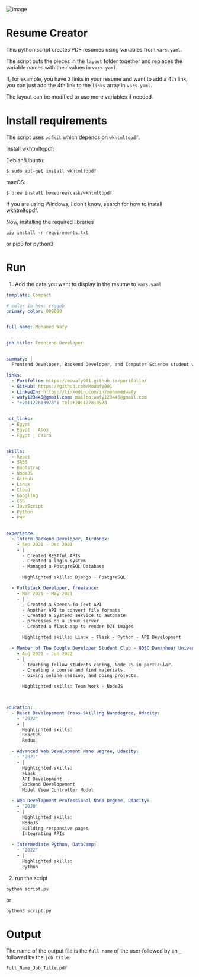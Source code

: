 ![image](https://user-images.githubusercontent.com/47895671/183772428-71ee41ec-d5dc-4219-90a9-f91f83a3dd1b.png)


# Resume Creator
This python script creates PDF resumes using variables from `vars.yaml`.

The script puts the pieces in the `layout` folder together and replaces the variable names with their values in `vars.yaml`.

If, for example, you have 3 links in your resume and want to add a 4th link, you can just add the 4th link to the `links` array in `vars.yaml`.

The layout can be modified to use more variables if needed.

# Install requirements
The script uses `pdfkit` which depends on `wkhtmltopdf`.

Install wkhtmltopdf:

Debian/Ubuntu:
```
$ sudo apt-get install wkhtmltopdf
```

macOS:
```
$ brew install homebrew/cask/wkhtmltopdf
```
If you are using Windows, I don't know, search for how to install wkhtmltopdf.

Now, installing the required libraries
```
pip install -r requirements.txt
```
or pip3 for python3

# Run
1. Add the data you want to display in the resume to `vars.yaml`
```yaml
template: Compact

# color in hex: rrggbb
primary color: 008080


full name: Mohamed Wafy


job title: Frontend Developer


summary: |
  Frontend Developer, Backend Developer, and Computer Science student with experince with frontend and backend technologies, cloud, linux and teamwork.

links:
  - Portfolio: https://mowafy001.github.io/portfolio/
  - GitHub: https://github.com/MoWafy001
  - LinkedIn: https://linkedin.com/in/mohamedwafy
  - wafy123445@gmail.com: mailto:wafy123445@gmail.com
  - "+201127813978": tel:+201127813978


not_links:
  - Egypt
  - Egypt | Alex
  - Egypt | Cairo


skills:
  - React
  - SASS
  - Bootstrap
  - NodeJS
  - GitHub
  - Linux
  - Cloud
  - Googling
  - CSS
  - JavaScript
  - Python
  - PHP


experience:
  - Intern Backend Developer, Airdonex:
    - Sep 2021 - Dec 2021
    - |
      - Created RESTful APIs
      - Created a login system
      - Managed a PostgreSQL Database

      Highlighted skills: Django - PostgreSQL

  - Fullstack Developer, freelance:
    - Mar 2021 - May 2021
    - |
      - Created a Speech-To-Text API
      - Another API to convert file formats
      - Created a Systemd service to automate
      - processes on a Linux server
      - Created a flask app to render DZI images

      Highlighted skills: Linux - Flask - Python - API Development

  - Member of The Google Developer Student Club - GDSC Damanhour University:
    - Aug 2021 - Jun 2022
    - |
      - Teaching fellow students coding, Node JS in particular.
      - Creating a course and find materials.
      - Giving online session, and doing projects.

      Highlighted skills: Team Work - NodeJS



education:
  - React Developement Cross-Skilling Nanodegree, Udacity:
    - "2022"
    - |
      Highlighted skills:
      ReactJS
      Redux

  - Advanced Web Development Nano Degree, Udacity:
    - "2021"
    - |
      Highlighted skills:
      Flask
      API Development
      Backend Developement
      Model View Controller Model

  - Web Development Professional Nano Degree, Udacity:
    - "2020"
    - |
      Highlighted skills:
      NodeJS
      Building responsive pages
      Integrating APIs

  - Intermediate Python, DataCamp:
    - "2022"
    - |
      Highlighted skills:
      Python
```
2. run the script
```
python script.py
```
or
```
python3 script.py
```

# Output
The name of the output file is the `full name` of the user followed by an `_` followed by the `job title`.
```
Full_Name_Job_Title.pdf
```
